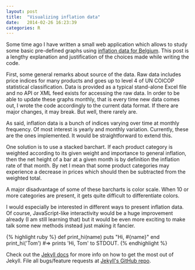 ```yaml
---
layout: post
title:  "Visualizing inflation data"
date:   2014-02-26 16:23:39
categories: R
---
```


Some time ago I have written a small web application which allows to study some basic pre-defined graphs using [inflation data for Belgium][inflation]. This post is a lengthy explanation and justification of the choices made while writing the code.

First, some general remarks about source of the data. Raw data includes price indices for many products and goes up to level 4 of UN COICOP statistical classification. Data is provided as a typical stand-alone Excel file and no API or XML feed exists for accessing the raw data. In order to be able to update these graphs monthly, that is every time new data comes out, I wrote the code accordingly to the current data format. If there are major changes, it may break. But well, there rarely are.

As said, inflation data is a bunch of indices varying over time at monthly frequency. Of most interest is yearly and monthly variation. Currently, these are the ones implemented. It would be straightforward to extend this.

One solution is to use a stacked barchart. If each product category is weighted according to its given weight and importance to general inflation, then the net height of a bar at a given month is by definition the inflation rate of that month. By net I mean that some product categories may experience a decrease in prices which should then be subtracted from the weighted total.

A major disadvantage of some of these barcharts is color scale. When 10 or more categories are present, it gets quite difficult to differentiate colors.

I would especially be interested in different ways to present inflation data. Of course, JavaScript-like interactivity would be a huge improvement already (I am still learning that) but it would be even more exciting to make talk some new methods instead just making it fancier.

{% highlight ruby %}
def print_hi(name)
  puts "Hi, #{name}"
end
print_hi('Tom')
#=> prints 'Hi, Tom' to STDOUT.
{% endhighlight %}

Check out the [Jekyll docs][jekyll] for more info on how to get the most out of Jekyll. File all bugs/feature requests at [Jekyll's GitHub repo][jekyll-gh].

[inflation]: http://statbel.fgov.be/fr/statistiques/chiffres/economie/prix_consommation/
[jekyll-gh]: https://github.com/mojombo/jekyll
[jekyll]:    http://jekyllrb.com

